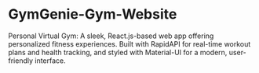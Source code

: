 # GymGenie-Gym-Website
Personal Virtual Gym: A sleek, React.js-based web app offering personalized fitness experiences. Built with RapidAPI for real-time workout plans and health tracking, and styled with Material-UI for a modern, user-friendly interface.
